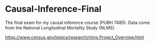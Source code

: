 # Causal-Inference-Final
The final exam for my causal inference course (PUBH 7485). Data come from the National Longitudinal Mortality Study (NLMS). 

https://www.census.gov/topics/research/nlms.Project_Overview.html
